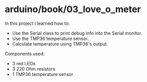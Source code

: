 # arduino/book/03_love_o_meter

In this project I learned how to:
- Use the Serial class to print debug info into the Serial monitor.
- Use the TMP36 temperature sensor.
- Calculate temperature using TMP36's output.

Components used:
- 3 red LEDs
- 3 220 Ohm resistors
- 1 TMP36 temperature sensor
